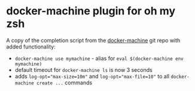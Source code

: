 # docker-machine plugin for oh my zsh

A copy of the completion script from the [docker-machine](https://github.com/docker/machine/blob/master/contrib/completion/zsh/_docker-machine) git repo with added functionality:

* `docker-machine use mymachine` - alias for `eval $(docker-machine env mymachine)`
* default timeout for `docker-machine ls` is now 3 seconds
* adds `log-opt="max-size=10m"` and `log-opt="max-file=10"` to all `docker-machine create ...` commands 
